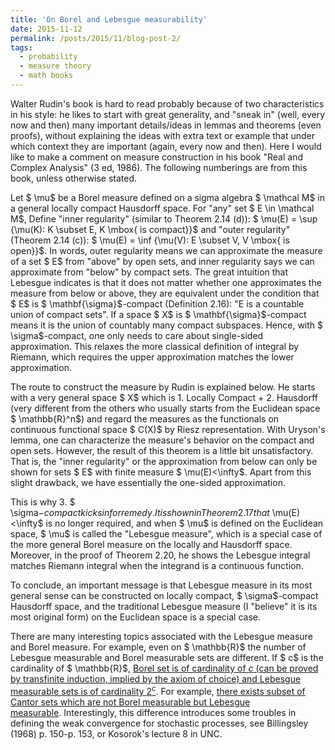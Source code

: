 ```yaml
---
title: 'On Borel and Lebesgue measurability'
date: 2015-11-12
permalink: /posts/2015/11/blog-post-2/
tags:
  - probability
  - measure theory
  - math books
---
```


Walter Rudin's book is hard to read probably because of two characteristics in his style: he likes to start with great generality, and "sneak in" (well, every now and then) many important details/ideas in lemmas and theorems (even proofs), without explaining the ideas with extra text or example that under which context they are important (again, every now and then). Here I would like to make a comment on measure construction in his book "Real and Complex Analysis" (3 ed, 1986). The following numberings are from this book, unless otherwise stated.

Let $ \mu$ be a Borel measure defined on a sigma algebra $ \mathcal M$ in a general locally compact Hausdorff space. For "any" set $ E \in \mathcal M$, Define "inner regularity" (similar to Theorem 2.14 (d)): $ \mu(E) = \sup \{\mu(K): K \subset E, K \mbox{ is compact}\}$ and "outer regularity" (Theorem 2.14 (c)): $ \mu(E) = \inf \{\mu(V): E \subset V, V \mbox{ is open}\}$. In words, outer regularity means we can approximate the measure of a set $ E$ from "above" by open sets, and inner regularity says we can approximate from "below" by compact sets. The great intuition that Lebesgue indicates is that it does not matter whether one approximates the measure from below or above, they are equivalent under the condition that $ E$ is $ \mathbf{\sigma}$-compact (Definition 2.16): "E is a countable union of compact sets". If a space $ X$ is $ \mathbf{\sigma}$-compact means it is the union of countably many compact subspaces. Hence, with $ \sigma$-compact, one only needs to care about single-sided approximation. This relaxes the more classical definition of integral by Riemann, which requires the upper approximation matches the lower approximation.

The route to construct the measure by Rudin is explained below. He starts with a very general space $ X$ which is 1. Locally Compact + 2. Hausdorff (very different from the others who usually starts from the Euclidean space $ \mathbb{R}^n$) and regard the measures as the functionals on continuous functional space $ C(X)$ by Riesz representation. With Uryson's lemma, one can characterize the measure's behavior on the compact and open sets. However, the result of this theorem is a little bit unsatisfactory. That is, the "inner regularity" or the approximation from below can only be shown for sets $ E$ with finite measure $ \mu(E)<\infty$. Apart from this slight drawback, we have essentially the one-sided approximation.

This is why 3. $ \sigma$-compact kicks in for remedy. It is shown in Theorem 2.17 that $ \mu(E)<\infty$ is no longer required, and when $ \mu$ is defined on the Euclidean space, $ \mu$ is called the "Lebesgue measure", which is a special case of the more general Borel measure on the locally and Hausdorff space. Moreover, in the proof of Theorem 2.20, he shows the Lebesgue integral matches Riemann integral when the integrand is a continuous function.

To conclude, an important message is that Lebesgue measure in its most general sense can be constructed on locally compact, $ \sigma$-compact Hausdorff space, and the traditional Lebesgue measure (I "believe" it is its most original form) on the Euclidean space is a special case.

There are many interesting topics associated with the Lebesgue measure and Borel measure. For example, even on $ \mathbb{R}$ the number of Lebesgue measurable and Borel measurable sets are different. If $ c$ is the cardinality of $ \mathbb{R}$, <a href="http://math.stackexchange.com/questions/18702/between-borel-sigma-algebra-and-lebesgue-sigma-algebra-are-there-any-othe" target = "_blank">Borel set is of cardinality of $c$ (can be proved by transfinite induction, implied by the axiom of choice) and Lebesgue measurable sets is of cardinality $2^c$</a>. For example, <a href="http://math.stackexchange.com/questions/1120032/is-any-subset-of-the-cantor-set-a-borel-set" target ="_blank">there exists subset of Cantor sets which are not Borel measurable but Lebesgue measurable</a>. Interestingly, this difference introduces some troubles in defining the weak convergence for stochastic processes, see Billingsley (1968) p. 150-p. 153, or Kosorok's lecture 8 in UNC.


